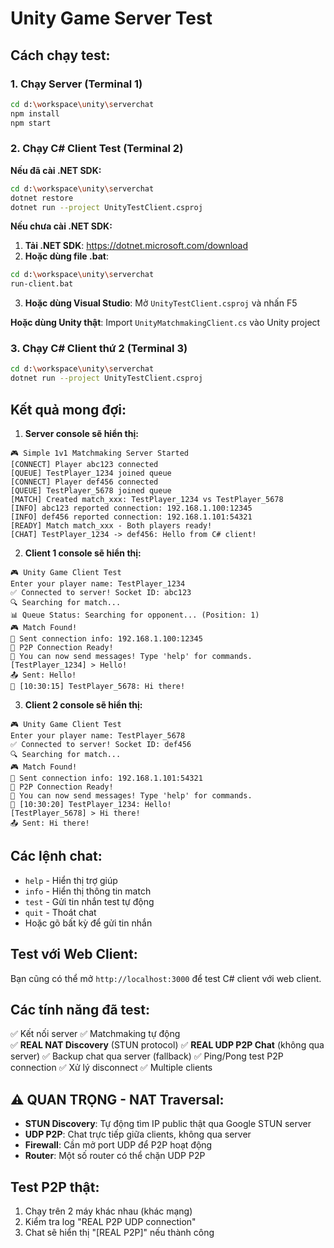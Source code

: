 # Unity Game Server Test

## Cách chạy test:

### 1. Chạy Server (Terminal 1)
```bash
cd d:\workspace\unity\serverchat
npm install
npm start
```

### 2. Chạy C# Client Test (Terminal 2)

**Nếu đã cài .NET SDK:**
```bash
cd d:\workspace\unity\serverchat
dotnet restore
dotnet run --project UnityTestClient.csproj
```

**Nếu chưa cài .NET SDK:**
1. **Tải .NET SDK**: https://dotnet.microsoft.com/download
2. **Hoặc dùng file .bat**:
```bash
cd d:\workspace\unity\serverchat
run-client.bat
```
3. **Hoặc dùng Visual Studio**: Mở `UnityTestClient.csproj` và nhấn F5

**Hoặc dùng Unity thật**: Import `UnityMatchmakingClient.cs` vào Unity project

### 3. Chạy C# Client thứ 2 (Terminal 3)
```bash
cd d:\workspace\unity\serverchat
dotnet run --project UnityTestClient.csproj
```

## Kết quả mong đợi:

1. **Server console sẽ hiển thị:**
```
🎮 Simple 1v1 Matchmaking Server Started
[CONNECT] Player abc123 connected
[QUEUE] TestPlayer_1234 joined queue
[CONNECT] Player def456 connected
[QUEUE] TestPlayer_5678 joined queue
[MATCH] Created match_xxx: TestPlayer_1234 vs TestPlayer_5678
[INFO] abc123 reported connection: 192.168.1.100:12345
[INFO] def456 reported connection: 192.168.1.101:54321
[READY] Match match_xxx - Both players ready!
[CHAT] TestPlayer_1234 -> def456: Hello from C# client!
```

2. **Client 1 console sẽ hiển thị:**
```
🎮 Unity Game Client Test
Enter your player name: TestPlayer_1234
✅ Connected to server! Socket ID: abc123
🔍 Searching for match...
📊 Queue Status: Searching for opponent... (Position: 1)
🎮 Match Found!
📡 Sent connection info: 192.168.1.100:12345
🚀 P2P Connection Ready!
💬 You can now send messages! Type 'help' for commands.
[TestPlayer_1234] > Hello!
📤 Sent: Hello!
📨 [10:30:15] TestPlayer_5678: Hi there!
```

3. **Client 2 console sẽ hiển thị:**
```
🎮 Unity Game Client Test
Enter your player name: TestPlayer_5678
✅ Connected to server! Socket ID: def456
🔍 Searching for match...
🎮 Match Found!
📡 Sent connection info: 192.168.1.101:54321
🚀 P2P Connection Ready!
💬 You can now send messages! Type 'help' for commands.
📨 [10:30:20] TestPlayer_1234: Hello!
[TestPlayer_5678] > Hi there!
📤 Sent: Hi there!
```

## Các lệnh chat:
- `help` - Hiển thị trợ giúp
- `info` - Hiển thị thông tin match
- `test` - Gửi tin nhắn test tự động
- `quit` - Thoát chat
- Hoặc gõ bất kỳ để gửi tin nhắn

## Test với Web Client:
Bạn cũng có thể mở `http://localhost:3000` để test C# client với web client.

## Các tính năng đã test:
✅ Kết nối server
✅ Matchmaking tự động  
✅ **REAL NAT Discovery** (STUN protocol)
✅ **REAL UDP P2P Chat** (không qua server)
✅ Backup chat qua server (fallback)
✅ Ping/Pong test P2P connection
✅ Xử lý disconnect
✅ Multiple clients

## ⚠️ QUAN TRỌNG - NAT Traversal:
- **STUN Discovery**: Tự động tìm IP public thật qua Google STUN server
- **UDP P2P**: Chat trực tiếp giữa clients, không qua server
- **Firewall**: Cần mở port UDP để P2P hoạt động
- **Router**: Một số router có thể chặn UDP P2P

## Test P2P thật:
1. Chạy trên 2 máy khác nhau (khác mạng)
2. Kiểm tra log "REAL P2P UDP connection"
3. Chat sẽ hiển thị "[REAL P2P]" nếu thành công
